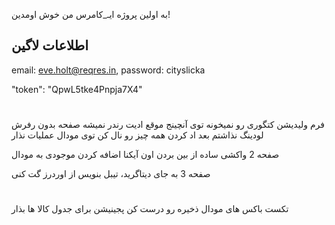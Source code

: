 به اولین پروژه ایـ_کامرس من خوش اومدین!
## اطلاعات لاگین

  email: eve.holt@reqres.in,
  password: cityslicka
  
  "token": "QpwL5tke4Pnpja7X4"


#
فرم ولیدیشن
کتگوری رو نمیخونه توی آنچینج موقع ادیت
رندر نمیشه صفحه بدون رفرش 
لودینگ نذاشتم
بعد اد کردن همه چیز رو نال کن
توی مودال عملیات نذار

صفحه 2
واکشی ساده 
از بین بردن اون آیکنا
اضافه کردن موجودی به مودال

صفحه 3
به جای دیتاگرید، تیبل بنویس
از اوردرز گت کنی

#
تکست باکس های مودال ذخیره رو درست کن
پجینیشن برای جدول کالا ها بذار

